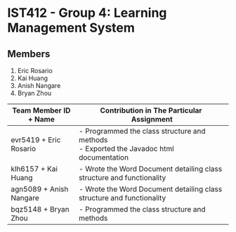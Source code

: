 # IST412 - Group 4: Learning Management System

## Members

1. Eric Rosario
2. Kai Huang
3. Anish Nangare
4. Bryan Zhou

| Team Member ID + Name   |  Contribution in The Particular  Assignment                                                |
| ----------------------- |  ----------------------------------------------------------------------------------------- |
| evr5419 + Eric Rosario  | - Programmed the class structure and methods<br>- Exported the Javadoc html documentation |
| klh6157 + Kai Huang     | - Wrote the Word Document detailing class structure and functionality                     |
| agn5089 + Anish Nangare | - Wrote the Word Document detailing class structure and functionality                     |
| bqz5148 + Bryan Zhou    | - Programmed the class structure and methods                                              |

